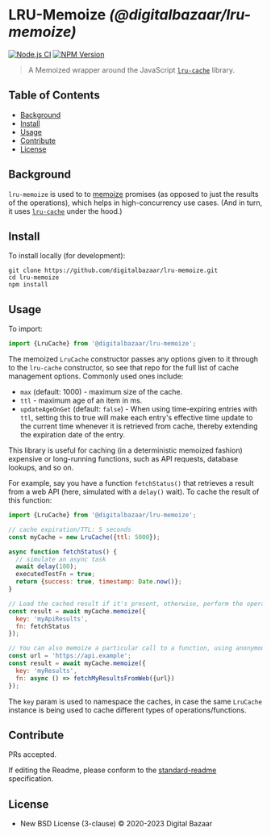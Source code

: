 # LRU-Memoize _(@digitalbazaar/lru-memoize)_

[![Node.js CI](https://github.com/digitalbazaar/lru-memoize/workflows/Node.js%20CI/badge.svg)](https://github.com/digitalbazaar/lru-memoize/actions?query=workflow%3A%22Node.js+CI%22)
[![NPM Version](https://img.shields.io/npm/v/@digitalbazaar/lru-memoize.svg)](https://npm.im/@digitalbazaar/lru-memoize)

> A Memoized wrapper around the JavaScript [`lru-cache`](https://www.npmjs.com/package/lru-cache) library.

## Table of Contents

- [Background](#background)
- [Install](#install)
- [Usage](#usage)
- [Contribute](#contribute)
- [License](#license)

## Background

`lru-memoize` is used to
to [memoize](https://en.wikipedia.org/wiki/Memoization) promises
(as opposed to just the results of the operations),
which helps in high-concurrency use cases. (And in turn, it uses
[`lru-cache`](https://www.npmjs.com/package/lru-cache) under the hood.)

## Install

To install locally (for development):

```
git clone https://github.com/digitalbazaar/lru-memoize.git
cd lru-memoize
npm install
```

## Usage

To import:

```js
import {LruCache} from '@digitalbazaar/lru-memoize';
```

The memoized `LruCache` constructor passes any options given to it through to
the `lru-cache` constructor, so see that repo for the full list of cache
management options. Commonly used ones include:

* `max` (default: 1000) - maximum size of the cache.
* `ttl` - maximum age of an item in ms.
* `updateAgeOnGet` (default: `false`) - When using time-expiring entries with
  `ttl`, setting this to true will make each entry's effective time update to
  the current time whenever it is retrieved from cache, thereby extending the
  expiration date of the entry.

This library is useful for caching (in a deterministic memoized fashion) expensive or long-running functions, such as
API requests, database lookups, and so on.

For example, say you have a function `fetchStatus()` that retrieves a result from a web API (here, simulated with a
`delay()` wait). To cache the result of this function:

```js
import {LruCache} from '@digitalbazaar/lru-memoize';

// cache expiration/TTL: 5 seconds
const myCache = new LruCache({ttl: 5000});

async function fetchStatus() {
  // simulate an async task
  await delay(100);
  executedTestFn = true;
  return {success: true, timestamp: Date.now()};
}

// Load the cached result if it's present, otherwise, perform the operation
const result = await myCache.memoize({
  key: 'myApiResults',
  fn: fetchStatus
});

// You can also memoize a particular call to a function, using anonymous arrow functions:
const url = 'https://api.example';
const result = await myCache.memoize({
  key: 'myResults',
  fn: async () => fetchMyResultsFromWeb({url})
});
```

The `key` param is used to namespace the caches, in case the same `LruCache` instance is being used to cache different
types of operations/functions.

## Contribute

PRs accepted.

If editing the Readme, please conform to the
[standard-readme](https://github.com/RichardLitt/standard-readme) specification.

## License
* New BSD License (3-clause) © 2020-2023 Digital Bazaar
